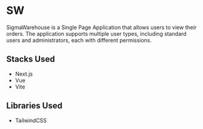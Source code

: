 # SW

SigmaWarehouse is a Single Page Application that allows users to view their orders. 
The application supports multiple user types, including standard users and administrators, each with different permissions.

## Stacks Used
- Next.js 
- Vue
- Vite

## Libraries Used
- TailwindCSS

